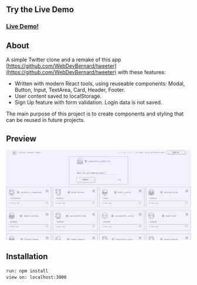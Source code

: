 ## Try the Live Demo

### [Live Demo!](https://twitterreact.vercel.app/)

## About

A simple Twitter clone and a remake of this app [https://github.com/WebDevBernard/tweeter](https://github.com/WebDevBernard/tweeter) with these features:

- Written with modern React tools, using reuseable components: Modal, Button, Input, TextArea, Card, Header, Footer.
- User content saved to localStorage.
- Sign Up feature with form validation. Login data is not saved.

The main purpose of this project is to create components and styling that can be reused in future projects.

## Preview

!["twitter tweeter react"](https://raw.githubusercontent.com/WebDevBernard/Portfolio/main/docs/twitter.png)

## Installation

`run: npm install`<br/>
`view on: localhost:3000`
